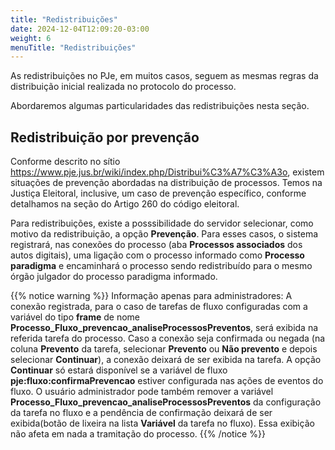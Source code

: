 ```yaml
---
title: "Redistribuições"
date: 2024-12-04T12:09:20-03:00
weight: 6
menuTitle: "Redistribuições"
---
```

As redistribuições no PJe, em muitos casos, seguem as mesmas regras da distribuição inicial realizada no protocolo do processo. 

Abordaremos algumas particularidades das redistribuições nesta seção.

## Redistribuição por prevenção

Conforme descrito no sítio https://www.pje.jus.br/wiki/index.php/Distribui%C3%A7%C3%A3o, existem situações de prevenção abordadas na distribuição de processos. Temos na Justiça Eleitoral, inclusive, um caso de prevenção específico, conforme detalhamos na seção do Artigo 260 do código eleitoral. 

Para redistribuições, existe a posssibilidade do servidor selecionar, como motivo da redistribuição, a opção **Prevenção**. Para esses casos, o sistema registrará, nas conexões do processo (aba **Processos associados** dos autos digitais), uma ligação com o processo informado como **Processo paradigma** e encaminhará o processo sendo redistribuído para o mesmo órgão julgador do processo paradigma informado. 


{{% notice warning %}}
Informação apenas para administradores: A conexão registrada, para o caso de tarefas de fluxo configuradas com a variável do tipo **frame** de nome **Processo_Fluxo_prevencao_analiseProcessosPreventos**, será exibida na referida tarefa do processo. Caso a conexão seja confirmada ou negada (na coluna **Prevento** da tarefa, selecionar **Prevento** ou **Não prevento** e depois selecionar **Continuar**), a conexão deixará de ser exibida na tarefa. A opção **Continuar** só estará disponível se a variável de fluxo **pje:fluxo:confirmaPrevencao** estiver configurada nas ações de eventos do fluxo. O usuário administrador pode também remover a variável **Processo_Fluxo_prevencao_analiseProcessosPreventos** da configuração da tarefa no fluxo e a pendência de confirmação deixará de ser exibida(botão de lixeira na lista **Variável** da tarefa no fluxo). Essa exibição não afeta em nada a tramitação do processo. 
{{% /notice %}}


